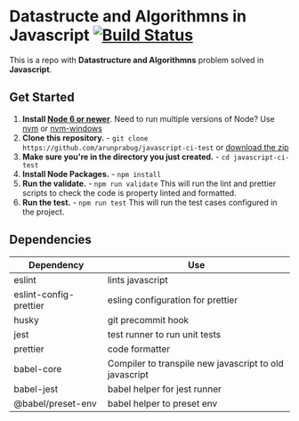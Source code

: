 # Datastructe and Algorithmns in Javascript [![Build Status](https://travis-ci.org/arunprabug/javascript-ci-test.svg?branch=master)](https://travis-ci.org/arunprabug/javascript-ci-test)

This is a repo with **Datastructure and Algorithmns** problem solved in
**Javascript**.

## Get Started

1. **Install [Node 6 or newer](https://nodejs.org)**. Need to run multiple
   versions of Node? Use [nvm](https://github.com/creationix/nvm) or
   [nvm-windows](https://github.com/coreybutler/nvm-windows)
2. **Clone this repository.** -
   `git clone https://github.com/arunprabug/javascript-ci-test` or
   [download the zip](https://github.com/arunprabug/javascript-ci-test/archive/master.zip)
3. **Make sure you're in the directory you just created.** -
   `cd javascript-ci-test`
4. **Install Node Packages.** - `npm install`
5. **Run the validate.** - `npm run validate` This will run the lint and
   prettier scripts to check the code is property linted and formatted.
6. **Run the test.** - `npm run test` This will run the test cases configured in
   the project.

## Dependencies

| Dependency             | Use                                                    |
| ---------------------- | ------------------------------------------------------ |
| eslint                 | lints javascript                                       |
| eslint-config-prettier | esling configuration for prettier                      |
| husky                  | git precommit hook                                     |
| jest                   | test runner to run unit tests                          |
| prettier               | code formatter                                         |
| babel-core             | Compiler to transpile new javascript to old javascript |
| babel-jest             | babel helper for jest runner                           |
| @babel/preset-env      | babel helper to preset env                             |
